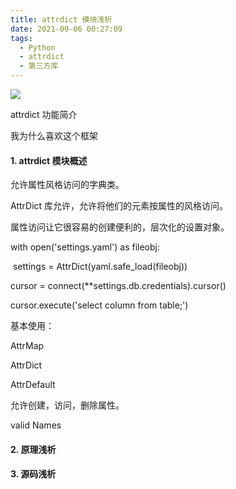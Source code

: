 ```yaml
---
title: attrdict 模块浅析
date: 2021-09-06 00:27:09
tags:	
  - Python
  - attrdict
  - 第三方库
---
```




![](01.jpg)

<p>attrdict 功能简介</p>



<p>我为什么喜欢这个框架</p>

<!--more-->



#### 1. attrdict 模块概述

允许属性风格访问的字典类。

AttrDict 库允许，允许将他们的元素按属性的风格访问。



属性访问让它很容易的创建便利的，层次化的设置对象。

with open('settings.yaml') as fileobj:

​	settings = AttrDict(yaml.safe_load(fileobj))



cursor = connect(**settings.db.credentials).cursor()

cursor.execute('select column from table;')



基本使用：

AttrMap

AttrDict

AttrDefault



允许创建，访问，删除属性。



valid Names















#### 2. 原理浅析



#### 3. 源码浅析











































































